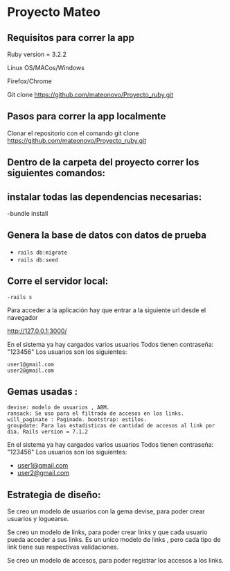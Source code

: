 # Proyecto Mateo

## Requisitos para correr la app

Ruby version = 3.2.2

Linux OS/MACos/Windows

Firefox/Chrome

Git clone https://github.com/mateonovo/Proyecto_ruby.git

## Pasos para correr la app localmente 

Clonar el repositorio con el comando git clone https://github.com/mateonovo/Proyecto_ruby.git


## Dentro de la carpeta del proyecto correr los siguientes comandos:

## instalar todas las dependencias necesarias: 
-bundle install

## Genera la base de datos con datos de prueba 
- `rails db:migrate` 
- `rails db:seed`

## Corre el servidor local:
    -rails s 
 
Para acceder a la aplicación hay que entrar a la siguiente url desde el navegador

http://127.0.0.1:3000/

En el sistema ya hay cargados varios usuarios Todos tienen contraseña: "123456" Los usuarios son los siguientes:

    user1@gmail.com
    user2@gmail.com

## Gemas usadas : 
    devise: modelo de usuarios , ABM. 
    ransack: Se uso para el filtrado de accesos en los links. will_paginate : Paginado. bootstrap: estilos.
    groupdate: Para las estadisticas de cantidad de accesos al link por dia. Rails version = 7.1.2


En el sistema ya hay cargados varios usuarios
Todos tienen contraseña: "123456"
Los usuarios son los siguientes:
- user1@gmail.com
- user2@gmail.com

## Estrategia de diseño:

Se creo un modelo de usuarios con la gema devise, para poder crear usuarios y loguearse.

Se creo un modelo de links, para poder crear links y que cada usuario pueda acceder a sus links.
Es un unico modelo de links , pero cada tipo de link tiene sus respectivas validaciones.

Se creo un modelo de accesos, para poder registrar los accesos a los links.


